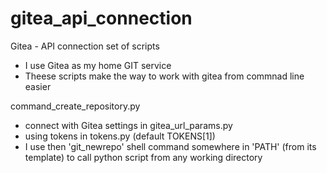 # gitea_api_connection

Gitea - API connection set of scripts
- I use Gitea as my home GIT service
- Theese scripts make the way to work with gitea from commnad line easier

command_create_repository.py
- connect with Gitea settings in gitea_url_params.py
- using tokens in tokens.py (default TOKENS[1])
- I use then 'git_newrepo' shell command somewhere in 'PATH' (from its template) to call python 
script from any working directory  


